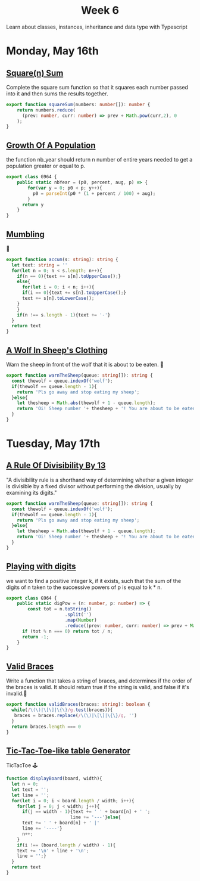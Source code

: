 <h1 align="center">Week 6</h1>
Learn about classes, instances, inheritance and data type with Typescript

# Monday, May 16th
## [Square(n) Sum](https://www.codewars.com/kata/515e271a311df0350d00000f/train/typescript "Square(n) Sum")
Complete the square sum function so that it squares each number passed into it and then sums the results together.
```typescript
export function squareSum(numbers: number[]): number {
    return numbers.reduce(
      (prev: number, curr: number) => prev + Math.pow(curr,2), 0
    );
}
```
## [Growth Of A Population](https://www.codewars.com/kata/563b662a59afc2b5120000c6/train/typescript "Growth Of A Population")
the function nb_year should return n number of entire years needed to get a population greater or equal to p.
```typescript
export class G964 {
    public static nbYear = (p0, percent, aug, p) => {
        for(var y = 0; p0 < p; y++){
          p0 = parseInt(p0 * (1 + percent / 100) + aug);
        }
      return y
    }
}
```
## [Mumbling](https://www.codewars.com/kata/563b662a59afc2b5120000c6/train/typescript "Mumbling")
📖
```typescript
export function accum(s: string): string {
  let text: string = ''
  for(let n = 0; n < s.length; n++){
    if(n == 0){text += s[n].toUpperCase();}
    else{
      for(let i = 0; i < n; i++){
      if(i == 0){text += s[n].toUpperCase();}
      text += s[n].toLowerCase();
    }
    }
    if(n !== s.length - 1){text += '-'}
  }
  return text
}
```
## [A Wolf In Sheep's Clothing](https://www.codewars.com/kata/5c8bfa44b9d1192e1ebd3d15/train/typescript "A Wolf In Sheep's Clothing")
Warn the sheep in front of the wolf that it is about to be eaten. 🐑
```typescript
export function warnTheSheep(queue: string[]): string {
  const thewolf = queue.indexOf('wolf');
  if(thewolf == queue.length - 1){
    return 'Pls go away and stop eating my sheep';
  }else{
    let thesheep = Math.abs(thewolf + 1 - queue.length);
    return 'Oi! Sheep number '+ thesheep + '! You are about to be eaten by a wolf!'
  }
}
```

# Tuesday, May 17th
## [A Rule Of Divisibility By 13](https://www.codewars.com/kata/564057bc348c7200bd0000ff/train/typescript "A Rule Of Divisibility By 13")
"A divisibility rule is a shorthand way of determining whether a given integer is divisible by a fixed divisor without performing the division, usually by examining its digits." 
```typescript
export function warnTheSheep(queue: string[]): string {
  const thewolf = queue.indexOf('wolf');
  if(thewolf == queue.length - 1){
    return 'Pls go away and stop eating my sheep';
  }else{
    let thesheep = Math.abs(thewolf + 1 - queue.length);
    return 'Oi! Sheep number '+ thesheep + '! You are about to be eaten by a wolf!'
  }
}
```

## [Playing with digits](https://www.codewars.com/kata/5552101f47fc5178b1000050/train/typescript "Playing with digits")
we want to find a positive integer k, if it exists, such that the sum of the digits of n taken to the successive powers of p is equal to k * n. 
```typescript
export class G964 {
    public static digPow = (n: number, p: number) => {
        const tot = n.toString()
                      .split('')
                      .map(Number)
                      .reduce((prev: number, curr: number) => prev + Math.pow(curr, p++), 0);
      if (tot % n === 0) return tot / n;
      return -1;
    }
}
```

## [Valid Braces](https://www.codewars.com/kata/5277c8a221e209d3f6000b56/train/typescript "Valid Braces")
Write a function that takes a string of braces, and determines if the order of the braces is valid. It should return true if the string is valid, and false if it's invalid.📎
```typescript
export function validBraces(braces: string): boolean {
  while(/\(\)|\[\]|\{\}/g.test(braces)){
   braces = braces.replace(/\(\)|\[\]|\{\}/g, '')
  }
  return braces.length === 0
}
```

## [Tic-Tac-Toe-like table Generator](https://www.codewars.com/kata/5b817c2a0ce070ace8002be0/train/javascript "Tic-Tac-Toe-like table Generator")
TicTacToe 🕹
```javascript
function displayBoard(board, width){
  let n = 0;
  let text = '';
  let line = '';
  for(let i = 0; i < board.length / width; i++){
    for(let j = 0; j < width; j++){
      if(j == width - 1){text += ' ' + board[n] + ' ';
                        line += '---'}else{
      text += ' ' + board[n] + ' |'
      line += '----'}
      n++;
    }
    if(i !== (board.length / width) - 1){
    text += '\n' + line + '\n';
    line = '';}
  }
  return text
}
```
